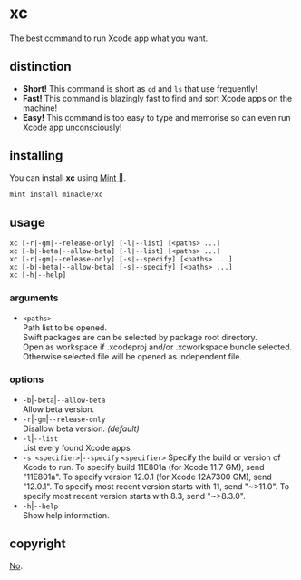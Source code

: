# xc

The best command to run Xcode app what you want.

## distinction

- **Short!** This command is short as `cd` and `ls` that use frequently!
- **Fast!** This command is blazingly fast to find and sort Xcode apps on the machine!
- **Easy!** This command is too easy to type and memorise so can even run Xcode app unconsciously!

## installing

You can install **xc** using [Mint 🌱](https://github.com/yonaskolb/Mint).

```sh
mint install minacle/xc
```

## usage

    xc [-r|-gm|--release-only] [-l|--list] [<paths> ...]  
    xc [-b|-beta|--allow-beta] [-l|--list] [<paths> ...]
    xc [-r|-gm|--release-only] [-s|--specify] [<paths> ...]  
    xc [-b|-beta|--allow-beta] [-s|--specify] [<paths> ...]
    xc [-h|--help]

### arguments

- `<paths>`  
  Path list to be opened.  
  Swift packages are can be selected by package root directory.  
  Open as workspace if .xcodeproj and/or .xcworkspace bundle selected.  
  Otherwise selected file will be opened as independent file.

### options

- `-b`|`-beta`|`--allow-beta`  
  Allow beta version.
- `-r`|`-gm`|`--release-only`  
  Disallow beta version. _(default)_
- `-l`|`--list`  
  List every found Xcode apps.
- `-s <specifier>`|`--specify` `<specifier>`
  Specify the build or version of Xcode to run.
  To specify build 11E801a (for Xcode 11.7 GM), send "11E801a".
  To specify version 12.0.1 (for Xcode 12A7300 GM), send "12.0.1".
  To specify most recent version starts with 11, send "~>11.0".
  To specify most recent version starts with 8.3, send "~>8.3.0".
- `-h`|`--help`  
  Show help information.

## copyright

[No](https://unlicense.org).
